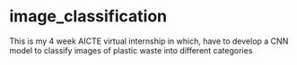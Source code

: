 # image_classification
This is my 4 week AICTE virtual internship in which, have to develop a CNN model to classify images of plastic waste into different categories
